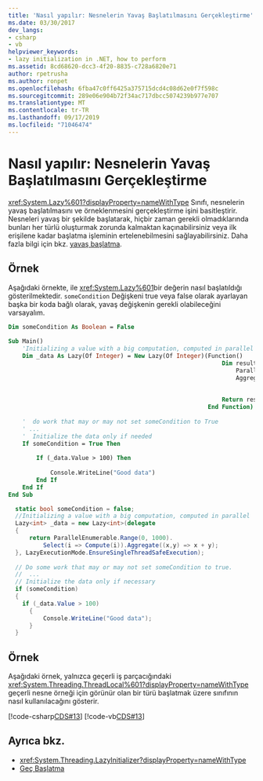 ```yaml
---
title: 'Nasıl yapılır: Nesnelerin Yavaş Başlatılmasını Gerçekleştirme'
ms.date: 03/30/2017
dev_langs:
- csharp
- vb
helpviewer_keywords:
- lazy initialization in .NET, how to perform
ms.assetid: 8cd68620-dcc3-4f20-8835-c728a6820e71
author: rpetrusha
ms.author: ronpet
ms.openlocfilehash: 6fba47c0ff6425a375715dcd4c08d62e0f7f598c
ms.sourcegitcommit: 289e06e904b72f34ac717dbcc5074239b977e707
ms.translationtype: MT
ms.contentlocale: tr-TR
ms.lasthandoff: 09/17/2019
ms.locfileid: "71046474"
---
```

# <a name="how-to-perform-lazy-initialization-of-objects"></a>Nasıl yapılır: Nesnelerin Yavaş Başlatılmasını Gerçekleştirme
<xref:System.Lazy%601?displayProperty=nameWithType> Sınıfı, nesnelerin yavaş başlatılmasını ve örneklenmesini gerçekleştirme işini basitleştirir. Nesneleri yavaş bir şekilde başlatarak, hiçbir zaman gerekli olmadıklarında bunları her türlü oluşturmak zorunda kalmaktan kaçınabilirsiniz veya ilk erişilene kadar başlatma işleminin ertelenebilmesini sağlayabilirsiniz. Daha fazla bilgi için bkz. [yavaş başlatma](lazy-initialization.md).  
  
## <a name="example"></a>Örnek  
 Aşağıdaki örnekte, ile <xref:System.Lazy%601>bir değerin nasıl başlatıldığı gösterilmektedir. `someCondition` Değişkeni true veya false olarak ayarlayan başka bir koda bağlı olarak, yavaş değişkenin gerekli olabileceğini varsayalım.  
  
```vb  
Dim someCondition As Boolean = False  
  
Sub Main()  
    'Initializing a value with a big computation, computed in parallel  
    Dim _data As Lazy(Of Integer) = New Lazy(Of Integer)(Function()  
                                                             Dim result =  
                                                                 ParallelEnumerable.Range(0, 1000).  
                                                                 Aggregate(Function(x, y)  
                                                                               Return x + y  
                                                                           End Function)  
                                                             Return result  
                                                         End Function)  
  
    '  do work that may or may not set someCondition to True  
    ' ...  
    '  Initialize the data only if needed  
    If someCondition = True Then  
  
        If (_data.Value > 100) Then  
  
            Console.WriteLine("Good data")  
        End If  
    End If  
End Sub  
```  
  
```csharp  
  static bool someCondition = false;    
  //Initializing a value with a big computation, computed in parallel  
  Lazy<int> _data = new Lazy<int>(delegate  
  {  
      return ParallelEnumerable.Range(0, 1000).  
          Select(i => Compute(i)).Aggregate((x,y) => x + y);  
  }, LazyExecutionMode.EnsureSingleThreadSafeExecution);  
  
  // Do some work that may or may not set someCondition to true.  
  //  ...  
  // Initialize the data only if necessary  
  if (someCondition)  
  {  
    if (_data.Value > 100)  
      {  
          Console.WriteLine("Good data");  
      }  
  }  
```  
  
## <a name="example"></a>Örnek  
 Aşağıdaki örnek, yalnızca geçerli iş parçacığındaki <xref:System.Threading.ThreadLocal%601?displayProperty=nameWithType> geçerli nesne örneği için görünür olan bir türü başlatmak üzere sınıfının nasıl kullanılacağını gösterir.  
  
 [!code-csharp[CDS#13](../../../samples/snippets/csharp/VS_Snippets_Misc/cds/cs/cds2.cs#13)]
 [!code-vb[CDS#13](../../../samples/snippets/visualbasic/VS_Snippets_Misc/cds/vb/lazyhowto.vb#13)]  
  
## <a name="see-also"></a>Ayrıca bkz.

- <xref:System.Threading.LazyInitializer?displayProperty=nameWithType>
- [Geç Başlatma](lazy-initialization.md)
